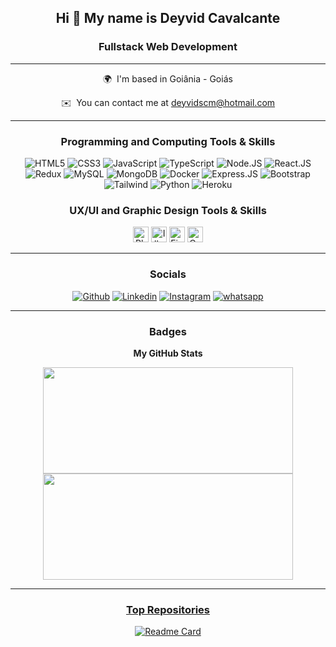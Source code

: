 <div align="center">
<h2> Hi 👋 My name is Deyvid Cavalcante</h2>


### Fullstack Web Development
---------------------------------

 🌍  I'm based in Goiânia - Goiás
 
 ✉️  You can contact me at [deyvidscm@hotmail.com](mailto:deyvidscm@hotmail.com)
 
 ---------------------------------

### Programming and Computing Tools & Skills

<p align="center">
<img src="https://img.shields.io/badge/HTML5-E34F26?style=for-the-badge&logo=html5&logoColor=white" alt="HTML5" />
<img src="https://img.shields.io/badge/CSS3-1572B6?style=for-the-badge&logo=css3&logoColor=white" alt="CSS3" />
<img src="https://img.shields.io/badge/JavaScript-F7DF1E?style=for-the-badge&logo=javascript&logoColor=white" alt="JavaScript" />
<img src="https://img.shields.io/badge/TypeScript-007ACC?style=for-the-badge&logo=typescript&logoColor=white" alt="TypeScript" />
<img src="https://img.shields.io/badge/Node.js-43853D?style=for-the-badge&logo=node.js&logoColor=white" alt="Node.JS" />
<img src="https://img.shields.io/badge/React-20232A?style=for-the-badge&logo=react&logoColor=61DAFB" alt="React.JS" />
<img src="https://img.shields.io/badge/Redux-593D88?style=for-the-badge&logo=redux&logoColor=white" alt="Redux" />
<img src="https://img.shields.io/badge/MySQL-005C84?style=for-the-badge&logo=mysql&logoColor=white" alt="MySQL" />
<img src="https://img.shields.io/badge/MongoDB-4EA94B?style=for-the-badge&logo=mongodb&logoColor=white" alt="MongoDB" />
<img src="https://img.shields.io/badge/docker-%230db7ed.svg?style=for-the-badge&logo=docker&logoColor=white" alt="Docker" />
<img src="https://img.shields.io/badge/Express.js-404D59?style=for-the-badge" alt="Express.JS" />
<img src="https://img.shields.io/badge/Bootstrap-563D7C?style=for-the-badge&logo=bootstrap&logoColor=white" alt="Bootstrap" />
<img src="https://img.shields.io/badge/Tailwind_CSS-38B2AC?style=for-the-badge&logo=tailwind-css&logoColor=white" alt="Tailwind" />
<img src="https://img.shields.io/badge/Python-14354C?style=for-the-badge&logo=python&logoColor=white" alt="Python" />
<img src="https://img.shields.io/badge/Heroku-430098?style=for-the-badge&logo=heroku&logoColor=white" alt="Heroku" />


### UX/UI and Graphic Design Tools & Skills

<img src="https://aleen42.github.io/badges/src/photoshop.svg" height="25" alt="Photoshop" />
<img src="https://aleen42.github.io/badges/src/illustrator.svg" height="25" alt="Illustrator" />
<img src="https://img.shields.io/badge/Figma-F24E1E?style=for-the-badge&logo=figma&logoColor=white" height="25" alt="Figma" />
<img src="https://img.shields.io/badge/Canva-%2300C4CC.svg?&style=for-the-badge&logo=Canva&logoColor=white" height="25" alt="Canva" />
</p>

---------------------------------

### Socials
[![Github](https://img.shields.io/badge/GitHub-100000?style=for-the-badge&logo=github&logoColor=white)](https://github.com/deyvid-dev)
[![Linkedin](https://img.shields.io/badge/LinkedIn-0077B5?style=for-the-badge&logo=linkedin&logoColor=white)](https://www.linkedin.com/in/deyvid-dos-santos/)
[![Instagram](https://img.shields.io/badge/Instagram-E4405F?style=for-the-badge&logo=instagram&logoColor=white)](https://www.instagram.com/deyvidscm/)
[![whatsapp](https://img.shields.io/badge/WhatsApp-25D366?style=for-the-badge&logo=whatsapp&logoColor=white)](https://api.whatsapp.com/send?phone=5562983101124)

---------------------------------

### Badges

<b>My GitHub Stats</b>

<div align="center" display="inline-block">
  <a href="https://github.com/deyvid-dev">
  <img height="170em" width="400em" src="https://github-readme-stats.vercel.app/api?username=deyvid-dev&show_icons=true&theme=react&include_all_commits=true&count_private=true"/><img height="170em" width="400em" src="https://github-readme-stats.vercel.app/api/top-langs/?username=deyvid-dev&layout=compact&langs_count=7&theme=react"/>
</div>

---------------------------------

### Top Repositories

[![Readme Card](https://github-readme-stats.vercel.app/api/pin/?username=deyvid-dev&repo=Mysql-All-for-One&theme=react)](https://https://github.com/deyvid-dev/Mysql-All-for-One)

